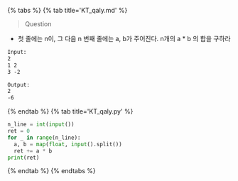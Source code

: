 {% tabs %}
{% tab title='KT_qaly.md' %}

> Question

* 첫 줄에는 n이, 그 다음 n 번째 줄에는 a, b가 주어진다. n개의 a * b 의 합을 구하라

```txt
Input:
2
1 2
3 -2

Output:
2
-6
```

{% endtab %}
{% tab title='KT_qaly.py' %}

```py
n_line = int(input())
ret = 0
for _ in range(n_line):
  a, b = map(float, input().split())
  ret += a * b
print(ret)
```

{% endtab %}
{% endtabs %}
